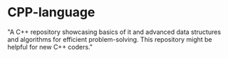 # CPP-language
"A C++ repository showcasing basics of it and advanced data structures and algorithms for efficient problem-solving. This repository might be helpful for new C++ coders."
